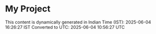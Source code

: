 # My Project

This content is dynamically generated in Indian Time (IST): 2025-06-04 16:26:27 IST
Converted to UTC: 2025-06-04 10:56:27 UTC
